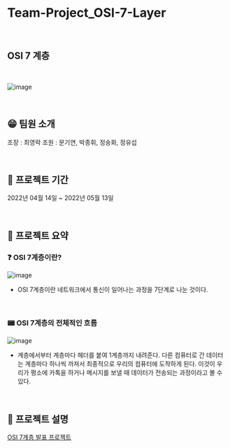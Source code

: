 # Team-Project_OSI-7-Layer

<br>

## OSI 7 계층

<br>

![image](https://user-images.githubusercontent.com/100775231/184543990-f491fc96-357d-42e2-ab86-6524eca3f55e.png)


<br> 

## 😁 팀원 소개
조장 : 최영락
조원 : 문기연, 박종휘, 정송화, 정유섭

<br>

## 📆 프로젝트 기간
2022년 04월 14일 ~ 2022년 05월 13일

<br>

## 📖 프로젝트 요약

### ❓ OSI 7계층이란?
![image](https://user-images.githubusercontent.com/100775231/184544150-d126f11c-e945-4b7e-8a05-f45b75941f64.png)
- OSI 7계층이란 네트워크에서 통신이 일어나는 과정을 7단계로 나눈 것이다.

<br>

### 📟 OSI 7계층의 전체적인 흐름
![image](https://user-images.githubusercontent.com/100775231/184544160-1a471263-a931-4619-a1c2-917a92560110.png)
- 계층에서부터 계층마다 헤더를 붙여 1계층까지 내려준다. 
다른 컴퓨터로 간 데이터는 계층마다 하나씩 까져서 최종적으로 우리의 컴퓨터에 도착하게 된다.
이것이 우리가 평소에 카톡을 하거나 메시지를 보낼 때 데이터가 전송되는 과정이라고 볼 수 있다.

<br>

## 📖 프로젝트 설명
[OSI 7계층 발표 프로젝트](https://velog.io/@jack_whiteblack/OSI-7-%EA%B3%84%EC%B8%B5#-%ED%94%84%EB%A1%9C%EC%A0%9D%ED%8A%B8-%EC%B0%B8%EC%97%AC)
